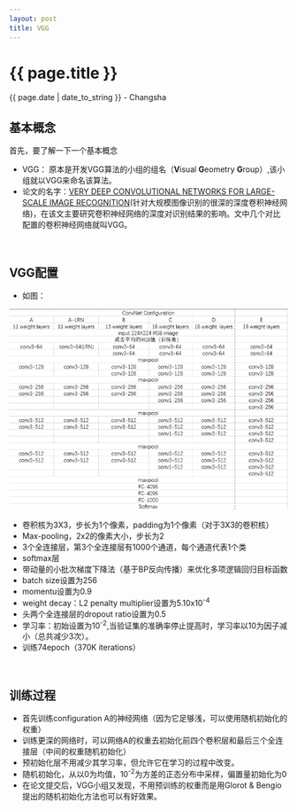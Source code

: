 ```yaml
---
layout: post
title: VGG
---
```


{{ page.title }}
================

<p class="meta">{{ page.date | date_to_string }} - Changsha</p>

基本概念
-------
首先，要了解一下一个基本概念
- VGG： 原本是开发VGG算法的小组的组名（**V**isual **G**eometry **G**roup）,该小组就以VGG来命名该算法。
- 论文的名字：[VERY DEEP CONVOLUTIONAL NETWORKS FOR LARGE-SCALE IMAGE RECOGNITION](https://arxiv.org/abs/1409.1556)(针对大规模图像识别的很深的深度卷积神经网络)，在该文主要研究卷积神经网络的深度对识别结果的影响。文中几个对比配置的卷积神经网络就叫VGG。
<br>

VGG配置
-------
- 如图：

![avatar](/images/posts/2019-02-21/VGG_Configuration.png)

- 卷积核为3X3，步长为1个像素，padding为1个像素（对于3X3的卷积核）
- Max-pooling，2x2的像素大小，步长为2
- 3个全连接层，第3个全连接层有1000个通道，每个通道代表1个类
- softmax层
- 带动量的小批次梯度下降法（基于BP反向传播）来优化多项逻辑回归目标函数
- batch size设置为256
- momentu设置为0.9
- weight decay：L2 penalty multiplier设置为5.10x10<sup>-4</sup>
- 头两个全连接层的dropout ratio设置为0.5
- 学习率：初始设置为10<sup>-2</sup>,当验证集的准确率停止提高时，学习率以10为因子减小（总共减少3次）。
- 训练74epoch（370K iterations）
<br>

训练过程
-------
- 首先训练configuration A的神经网络（因为它足够浅，可以使用随机初始化的权重）
- 训练更深的网络时，可以网络A的权重去初始化前四个卷积层和最后三个全连接层（中间的权重随机初始化）
- 预初始化层不用减少其学习率，但允许它在学习的过程中改变。
- 随机初始化，从以0为均值，10<sup>-2</sup>为方差的正态分布中采样，偏置量初始化为0
- 在论文提交后，VGG小组又发现，不用预训练的权重而是用Glorot & Bengio提出的随机初始化方法也可以有好效果。